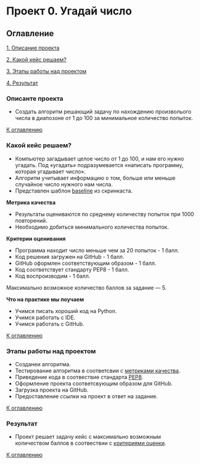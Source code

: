 # Проект 0. Угадай число

## Оглавление

[1. Описание проекта]()

[2. Какой кейс решаем?]()

[3. Этапы работы над проектом]()

[4. Результат]()

### Описанте проекта
- Создать алгоритм решающий задачу по нахождению произволього числа в диапозоне от 1 до 100 за минимальное количество попыток.

[К оглавлению]() 

### Какой кейс решаем?
- Компьютер загадывает целое число от 1 до 100, и нам его нужно угадать. Под «угадать» подразумевается «написать программу, которая угадывает число».
- Алгоритм учитывает информацию о том, больше или меньше случайное число нужного нам числа.
- Представлен шаблон [baseline]() из скринкаста.

**Метрика качества**
- Результаты оцениваются по среднему количеству попыток при 1000 повторений. 
- Необходимо добиться минимального количества попыток.

**Критерии оценивания**
- Программа находит число меньше чем за 20 попыток - 1 балл.
- Код решения загружен на GitHub - 1 балл.
- GitHub оформлен соответствующим образом - 1 балл.
- Код соответствует стандарту PEP8 - 1 балл.
- Код воспроизводим - 1 балл.

Максимально возможное количество баллов за задание — 5.

**Что на практике мы поучаем**
- Учимся писать хороший код на Python.
- Учимся работать с IDE.
- Учимся работать с GitHub.

[К оглавлению]() 

### Этапы работы над проектом
- Созданеи алгоритма.
- Тестирование алгоритма в соответсвии с [метриками качества]().
- Приведение кода в соотвествие стандарта [PEP8]().
- Оформление проекта соответсвующим образом для GitHub.
- Загрузка проекта на GitHub.
- Предоставление ссылки на проект в ответ на задание.

[К оглавлению]()

### Результат
- Проект решает задачу кейс с максимально возможным количеством баллов в соотвествии с [критериями оценки]().

[К оглавлению]() 